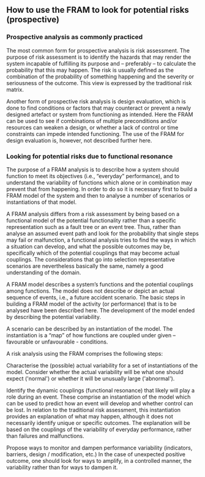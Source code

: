 ## How to use the FRAM to look for potential risks (prospective)

### Prospective analysis as commonly practiced
The most common form for prospective analysis is risk assessment. The purpose of risk assessment is to identify the hazards that may render the system incapable of fulfilling its purpose and – preferably – to calculate the probability that this may happen. The risk is usually defined as the combination of the probability of something happening and the severity or seriousness of the outcome. This view is expressed by the traditional risk matrix.

Another form of prospective risk analysis is design evaluation, which is done to find conditions or factors that may counteract or prevent a newly designed artefact or system from functioning as intended. Here the FRAM can be used to see if combinations of multiple preconditions and/or resources can weaken a design, or whether a lack of control or time constraints can impede intended functioning. The use of the FRAM for design evaluation is, however, not described further here.

### Looking for potential risks due to functional resonance
The purpose of a FRAM analysis is to describe how a system should function to meet its objectives (i.e., “everyday” performance), and to understand the variability of functions which alone or in combination may prevent that from happening. In order to do so it is necessary first to build a FRAM model of the system and then to analyse a number of scenarios or instantiations of that model.

A FRAM analysis differs from a risk assessment by being based on a functional model of the potential functionality rather than a specific representation such as a fault tree or an event tree. Thus, rather than analyse an assumed event path and look for the probability that single steps may fail or malfunction, a functional analysis tries to find the ways in which a situation can develop, and what the possible outcomes may be, specifically which of the potential couplings that may become actual couplings. The considerations that go into selection representative scenarios are nevertheless basically the same, namely a good understanding of the domain.

A FRAM model describes a system’s functions and the potential couplings among functions. The model does not describe or depict an actual sequence of events, i.e., a future accident scenario. The basic steps in building a FRAM model of the activity (or performance) that is to be analysed have been described here. The development of the model ended by describing the potential variability.

A scenario can be described by an instantiation of the model. The instantiation is a “map” of how functions are coupled under given – favourable or unfavourable - conditions.

A risk analysis using the FRAM comprises the following steps:

Characterise the (possible) actual variability for a set of instantiations of the model. Consider whether the actual variability will be what one should expect ('normal') or whether it will be unusually large ('abnormal').

Identify the dynamic couplings (functional resonance) that likely will play a role during an event. These comprise an instantiation of the model which can be used to predict how an event will develop and whether control can be lost. In relation to the traditional risk assessment, this instantiation provides an explanation of what may happen, although it does not necessarily identify unique or specific outcomes. The explanation will be based on the couplings of the variability of everyday performance, rather than failures and malfunctions.

Propose ways to monitor and dampen performance variability (indicators, barriers, design / modification, etc.) In the case of unexpected positive outcome, one should look for ways to amplify, in a controlled manner, the variability rather than for ways to dampen it.